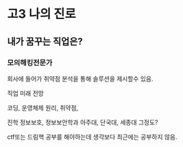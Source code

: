# 고3 나의 진로
## 내가 꿈꾸는 직업은?
### 모의해킹전문가

회사에 들어가 취약점 분석을 통해 솔루션을 제시할수 있음.

직업 미래 전망

코딩, 운영체제 원리, 취약점, 

진학
정보보호, 정보보안학과
아주대, 단국대, 세종대 그정도?

ctf또는 드림핵 공부를 해야하는데 생각보다 최근에는 공부하지 않음.

